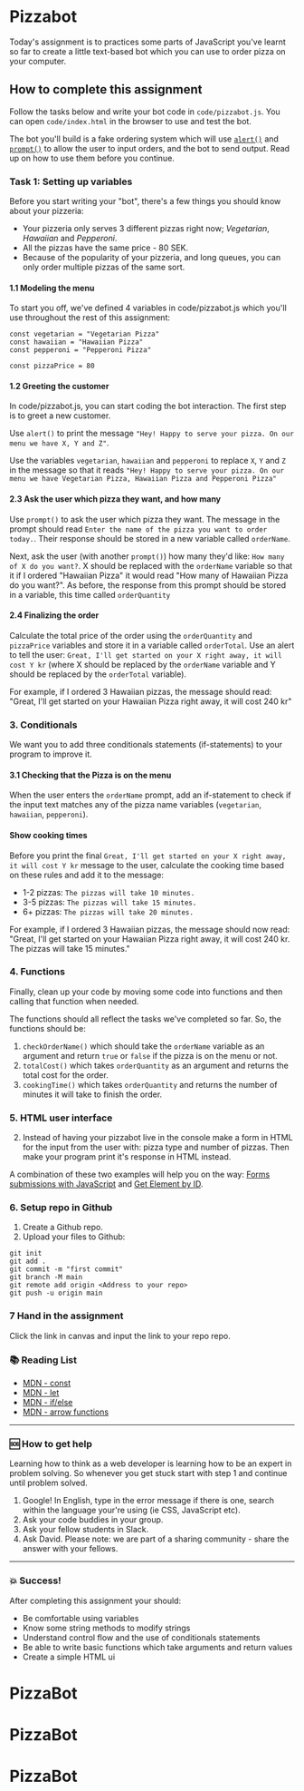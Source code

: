 # Pizzabot

Today's assignment is to practices some parts of JavaScript you've learnt so far to create a little text-based bot which you can use to order pizza on your computer.

## How to complete this assignment

Follow the tasks below and write your bot code in `code/pizzabot.js`. You can open `code/index.html` in the browser to use and test the bot.

The bot you'll build is a fake ordering system which will use [`alert()`](https://www.w3schools.com/jsref/met_win_alert.asp) and [`prompt()`](https://www.w3schools.com/jsref/met_win_prompt.asp) to allow the user to input orders, and the bot to send output. Read up on how to use them before you continue.

### Task 1: Setting up variables

Before you start writing your "bot", there's a few things you should know about your pizzeria:

- Your pizzeria only serves 3 different pizzas right now; _Vegetarian_, _Hawaiian_ and _Pepperoni_.
- All the pizzas have the same price - 80 SEK.
- Because of the popularity of your pizzeria, and long queues, you can only order multiple pizzas of the same sort.

#### 1.1 Modeling the menu

To start you off, we've defined 4 variables in code/pizzabot.js which you'll use throughout the rest of this assignment:

```
const vegetarian = "Vegetarian Pizza"
const hawaiian = "Hawaiian Pizza"
const pepperoni = "Pepperoni Pizza"

const pizzaPrice = 80
```

#### 1.2 Greeting the customer

In code/pizzabot.js, you can start coding the bot interaction. The first step is to greet a new customer.

Use `alert()` to print the message `"Hey! Happy to serve your pizza. On our menu we have X, Y and Z"`.

Use the variables `vegetarian`, `hawaiian` and `pepperoni` to replace `X`, `Y` and `Z` in the message so that it reads `"Hey! Happy to serve your pizza. On our menu we have Vegetarian Pizza, Hawaiian Pizza and Pepperoni Pizza"`

#### 2.3 Ask the user which pizza they want, and how many

Use `prompt()` to ask the user which pizza they want. The message in the prompt should read `Enter the name of the pizza you want to order today.`. Their response should be stored in a new variable called `orderName`.

Next, ask the user (with another `prompt()`) how many they'd like: `How many of X do you want?`. X should be replaced with the `orderName` variable so that it if I ordered "Hawaiian Pizza" it would read "How many of Hawaiian Pizza do you want?". As before, the response from this prompt should be stored in a variable, this time called `orderQuantity`

#### 2.4 Finalizing the order

Calculate the total price of the order using the `orderQuantity` and `pizzaPrice` variables and store it in a variable called `orderTotal`. Use an alert to tell the user: `Great, I'll get started on your X right away, it will cost Y kr` (where X should be replaced by the `orderName` variable and Y should be replaced by the `orderTotal` variable).

For example, if I ordered 3 Hawaiian pizzas, the message should read: "Great, I'll get started on your Hawaiian Pizza right away, it will cost 240 kr"

### 3. Conditionals

We want you to add three conditionals statements (if-statements) to your program to improve it.

#### 3.1 Checking that the Pizza is on the menu

When the user enters the `orderName` prompt, add an if-statement to check if the input text matches any of the pizza name variables (`vegetarian`, `hawaiian`, `pepperoni`).

#### Show cooking times

Before you print the final `Great, I'll get started on your X right away, it will cost Y kr` message to the user, calculate the cooking time based on these rules and add it to the message:

- 1-2 pizzas: `The pizzas will take 10 minutes.`
- 3-5 pizzas: `The pizzas will take 15 minutes.`
- 6+ pizzas: `The pizzas will take 20 minutes.`

For example, if I ordered 3 Hawaiian pizzas, the message should now read: "Great, I'll get started on your Hawaiian Pizza right away, it will cost 240 kr. The pizzas will take 15 minutes."

### 4. Functions

Finally, clean up your code by moving some code into functions and then calling that function when needed.

The functions should all reflect the tasks we've completed so far. So, the functions should be:

1. `checkOrderName()` which should take the `orderName` variable as an argument and return `true` or `false` if the pizza is on the menu or not.
1. `totalCost()` which takes `orderQuantity` as an argument and returns the total cost for the order.
1. `cookingTime()` which takes `orderQuantity` and returns the number of minutes it will take to finish the order.

### 5. HTML user interface

2. Instead of having your pizzabot live in the console make a form in HTML for the input from the user with: pizza type and number of pizzas. Then make your program print it's response in HTML instead.

A combination of these two examples will help you on the way: [Forms submissions with JavaScript](https://www.w3schools.com/js/tryit.asp?filename=tryjs_form_submit) and [Get Element by ID](https://www.w3schools.com/js/exercise.asp?filename=exercise_arrays4).

### 6. Setup repo in Github

1. Create a Github repo.
2. Upload your files to Github:

```
git init
git add .
git commit -m "first commit"
git branch -M main
git remote add origin <Address to your repo>
git push -u origin main
```

### 7 Hand in the assignment

Click the link in canvas and input the link to your repo repo.

### :books: Reading List

- [MDN - const](https://developer.mozilla.org/en-US/docs/Web/JavaScript/Reference/Statements/const)
- [MDN - let](https://developer.mozilla.org/en-US/docs/Web/JavaScript/Reference/Statements/let)
- [MDN - if/else](https://developer.mozilla.org/en-US/docs/Web/JavaScript/Reference/Statements/if...else)
- [MDN - arrow functions](https://developer.mozilla.org/en-US/docs/Web/JavaScript/Reference/Functions/Arrow_functions)

---

### :sos: How to get help

Learning how to think as a web developer is learning how to be an expert in problem solving. So whenever you get stuck start with step 1 and continue until problem solved.

1. Google! In English, type in the error message if there is one, search within the language your're using (ie CSS, JavaScript etc).
2. Ask your code buddies in your group.
3. Ask your fellow students in Slack.
4. Ask David. Please note: we are part of a sharing community - share the answer with your fellows.

---

### :boom: Success!

After completing this assignment your should:

- Be comfortable using variables
- Know some string methods to modify strings
- Understand control flow and the use of conditionals statements
- Be able to write basic functions which take arguments and return values
- Create a simple HTML ui
# PizzaBot
# PizzaBot
# PizzaBot
